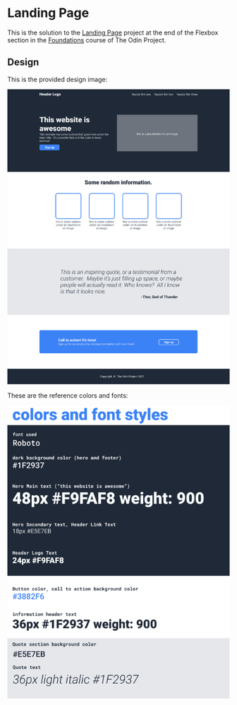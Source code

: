 # Landing Page

This is the solution to the [Landing Page][1] project at the end of the Flexbox section in the [Foundations][2] course of The Odin Project.

## Design

This is the provided design image:

![design-image](media/design.png)

These are the reference colors and fonts:

![colors-and-fonts](media/colors-and-fonts.png)

[1]: https://www.theodinproject.com/lessons/foundations-landing-page
[2]: https://www.theodinproject.com/paths/foundations/courses/foundations#flexbox
